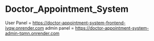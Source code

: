 ﻿# Doctor_Appointment_System
User Panel = https://doctor-appointment-system-frontend-ivqw.onrender.com
admin panel = https://doctor-appointment-system-admin-tqmn.onrender.com
